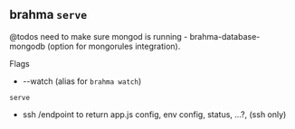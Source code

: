 ## brahma `serve`


@todos
need to make sure mongod is running - brahma-database-mongodb (option for mongorules integration).

Flags
- --watch (alias for `brahma watch`)

`serve`
- ssh /endpoint to return app.js config, env config, status, ...?, (ssh only)
